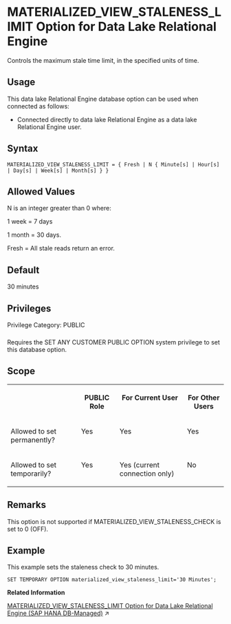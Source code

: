 <!-- loiof444eb30bf634e93a0e63edb1a85ffa8 -->

# MATERIALIZED\_VIEW\_STALENESS\_LIMIT Option for Data Lake Relational Engine

Controls the maximum stale time limit, in the specified units of time.



<a name="loiof444eb30bf634e93a0e63edb1a85ffa8__section_nnn_jnr_znb"/>

## Usage

This data lake Relational Engine database option can be used when connected as follows:

-   Connected directly to data lake Relational Engine as a data lake Relational Engine user.



<a name="loiof444eb30bf634e93a0e63edb1a85ffa8__mv_auto_refresh_staleness_limit_synatx1"/>

## Syntax

```
MATERIALIZED_VIEW_STALENESS_LIMIT = { Fresh | N { Minute[s] | Hour[s] | Day[s] | Week[s] | Month[s] } }
```



<a name="loiof444eb30bf634e93a0e63edb1a85ffa8__mv_auto_refresh_staleness_limit_allowed1"/>

## Allowed Values

N is an integer greater than 0 where:

1 week = 7 days

1 month = 30 days.

Fresh = All stale reads return an error.



<a name="loiof444eb30bf634e93a0e63edb1a85ffa8__mv_auto_refresh_staleness_limit_default1"/>

## Default

30 minutes



<a name="loiof444eb30bf634e93a0e63edb1a85ffa8__mv_auto_refresh_staleness_limit_priv1"/>

## Privileges

Privilege Category: PUBLIC



### 

Requires the SET ANY CUSTOMER PUBLIC OPTION system privilege to set this database option.



<a name="loiof444eb30bf634e93a0e63edb1a85ffa8__mv_auto_refresh_staleness_limit_scope1"/>

## Scope


<table>
<tr>
<th valign="top">

 

</th>
<th valign="top">

PUBLIC Role

</th>
<th valign="top">

For Current User

</th>
<th valign="top">

For Other Users

</th>
</tr>
<tr>
<td valign="top">

Allowed to set permanently?

</td>
<td valign="top">

Yes

</td>
<td valign="top">

Yes

</td>
<td valign="top">

Yes

</td>
</tr>
<tr>
<td valign="top">

Allowed to set temporarily?

</td>
<td valign="top">

Yes

</td>
<td valign="top">

Yes \(current connection only\)

</td>
<td valign="top">

No

</td>
</tr>
</table>



<a name="loiof444eb30bf634e93a0e63edb1a85ffa8__mv_auto_refresh_staleness_limit_remarks1"/>

## Remarks

This option is not supported if MATERIALIZED\_VIEW\_STALENESS\_CHECK is set to 0 \(OFF\).



<a name="loiof444eb30bf634e93a0e63edb1a85ffa8__mv_auto_refresh_staleness_limit_example1"/>

## Example

This example sets the staleness check to 30 minutes.

```
SET TEMPORARY OPTION materialized_view_staleness_limit='30 Minutes';
```

**Related Information**  


[MATERIALIZED_VIEW_STALENESS_LIMIT Option for Data Lake Relational Engine (SAP HANA DB-Managed)](https://help.sap.com/viewer/a898e08b84f21015969fa437e89860c8/2024_1_QRC/en-US/7ac82c4f1cfb46bbb18966f957d91b3d.html "Controls the maximum stale time limit, in the specified units of time.") :arrow_upper_right:

